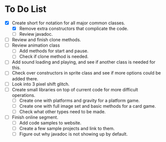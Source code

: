 # To Do List
- [x] Create short for notation for all major common classes.
  - [x] Remove extra constructors that complicate the code.
  - [ ] Review javadoc.
- [ ] Review and finish clone methods.
- [ ] Review animation class
  - [ ] Add methods for start and pause.
  - [ ] Check if clone method is needed.
- [ ] Add sound loading and playing, and see if another class is needed for this.
- [ ] Check over constructors in sprite class and see if more options could be added there.
- [ ] Look into 3 pixel shift glitch.
- [ ] Create small libraries on top of current code for more difficult operations.
  - [ ] Create one with platforms and gravity for a platform game.
  - [ ] Create one with full image set and basic methods for a card game.
  - [ ] Check what other types need to be made.
- [ ] Finish online segment.
  - [ ] Add code samples to website.
  - [ ] Create a few sample projects and link to them.
  - [ ] Figure out why javadoc is not showing up by default.
